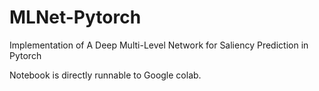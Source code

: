 # MLNet-Pytorch
Implementation of A Deep Multi-Level Network for Saliency Prediction in Pytorch

Notebook is directly runnable to Google colab.
